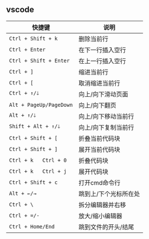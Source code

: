 ## vscode
| 快捷键                  | 说明                  |
| ----------------------- | --------------------- |
| `Ctrl + Shift + k`      | 删除当前行            |
| `Ctrl + Enter`          | 在下一行插入空行      |
| `Ctrl + Shift + Enter`  | 在上一行插入空行      |
| `Ctrl + ]`              | 缩进当前行            |
| `Ctrl + [`              | 取消缩进当前行        |
| `Ctrl + ↑/🡓`            | 向上/向下滑动页面     |
| `Alt + PageUp/PageDown` | 向上/向下翻页         |
| `Alt + ↑/🡓`             | 向上/向下移动当前行   |
| `Shift + Alt + ↑/🡓`     | 向上/向下复制当前行   |
| `Ctrl + Shift + [`      | 折叠当前代码块        |
| `Ctrl + Shift + ]`      | 展开当前代码块        |
| `Ctrl + k   Ctrl + 0`   | 折叠代码块            |
| `Ctrl + k   Ctrl + j`   | 展开代码块            |
| `Ctrl + Shift + c`      | 打开cmd命令行         |
| `Alt + ←/→`             | 跳到上/下个光标所在处 |
| `Ctrl + \`              | 拆分编辑器并右移      |
| `Ctrl + =/-`            | 放大/缩小编辑器       |
| `Ctrl + Home/End`       | 跳到文件的开头/结尾   |
